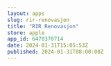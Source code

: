 ```yaml
---
layout: apps
slug: rir-renovasjon
title: "RIR Renovasjon"
store: apple
app_id: 6470370714
date: 2024-01-31T15:05:53Z
published: 2024-01-31T08:00:00Z
---
```

